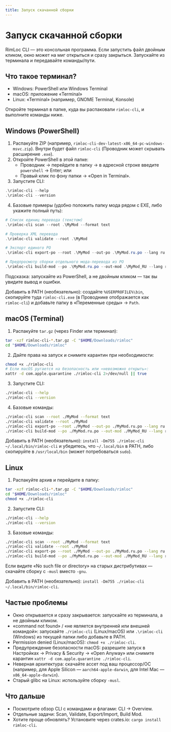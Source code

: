 ```yaml
---
title: Запуск скачанной сборки
---
```


# Запуск скачанной сборки

RimLoc CLI — это консольная программа. Если запустить файл двойным кликом, окно может на миг открыться и сразу закрыться. Запускайте из терминала и передавайте команды/пути.

## Что такое терминал?

- Windows: PowerShell или Windows Terminal
- macOS: приложение «Terminal»
- Linux: «Terminal» (например, GNOME Terminal, Konsole)

Откройте терминал в папке, куда вы распаковали `rimloc-cli`, и выполните команды ниже.

## Windows (PowerShell)

1) Распакуйте ZIP (например, `rimloc-cli-dev-latest-x86_64-pc-windows-msvc.zip`). Внутри будет файл `rimloc-cli` (Проводник может скрывать расширение `.exe`).
2) Откройте PowerShell в этой папке:
   - Проводник → перейдите в папку → в адресной строке введите `powershell` → Enter; или
   - Правый клик по фону папки → «Open in Terminal».
3) Запустите CLI:

```powershell
.\rimloc-cli --help
.\rimloc-cli --version
```

4) Базовые примеры (удобно положить папку мода рядом с EXE, либо укажите полный путь):

```powershell
# Список единиц перевода (текстом)
.\rimloc-cli scan --root .\MyMod --format text

# Проверка XML перевода
.\rimloc-cli validate --root .\MyMod

# Экспорт единого PO
.\rimloc-cli export-po --root .\MyMod --out-po .\MyMod.ru.po --lang ru

# Предпросмотр сборки отдельного мода‑перевода из PO
.\rimloc-cli build-mod --po .\MyMod.ru.po --out-mod .\MyMod_RU --lang ru --dry-run
```

Подсказка: запускайте из PowerShell, а не двойным кликом — так вы увидите вывод и ошибки.

Добавить в PATH (необязательно): создайте `%USERPROFILE%\bin`, скопируйте туда `rimloc-cli.exe` (в Проводнике отображается как `rimloc-cli`) и добавьте папку в «Переменные среды» → `Path`.

## macOS (Terminal)

1) Распакуйте `tar.gz` (через Finder или терминал):

```bash
tar -xzf rimloc-cli-*.tar.gz -C "$HOME/Downloads/rimloc"
cd "$HOME/Downloads/rimloc"
```

2) Дайте права на запуск и снимите карантин при необходимости:

```bash
chmod +x ./rimloc-cli
# Если macOS ругается на безопасность или «невозможно открыть»:
xattr -d com.apple.quarantine ./rimloc-cli 2>/dev/null || true
```

3) Запустите CLI:

```bash
./rimloc-cli --help
./rimloc-cli --version
```

4) Базовые команды:

```bash
./rimloc-cli scan --root ./MyMod --format text
./rimloc-cli validate --root ./MyMod
./rimloc-cli export-po --root ./MyMod --out-po ./MyMod.ru.po --lang ru
./rimloc-cli build-mod --po ./MyMod.ru.po --out-mod ./MyMod_RU --lang ru --dry-run
```

Добавить в PATH (необязательно): `install -Dm755 ./rimloc-cli ~/.local/bin/rimloc-cli` и убедитесь, что `~/.local/bin` в PATH, либо скопируйте в `/usr/local/bin` (может потребоваться `sudo`).

## Linux

1) Распакуйте архив и перейдите в папку:

```bash
tar -xzf rimloc-cli-*.tar.gz -C "$HOME/Downloads/rimloc"
cd "$HOME/Downloads/rimloc"
chmod +x ./rimloc-cli
```

2) Запустите CLI:

```bash
./rimloc-cli --help
./rimloc-cli --version
```

3) Базовые команды:

```bash
./rimloc-cli scan --root ./MyMod --format text
./rimloc-cli validate --root ./MyMod
./rimloc-cli export-po --root ./MyMod --out-po ./MyMod.ru.po --lang ru
./rimloc-cli build-mod --po ./MyMod.ru.po --out-mod ./MyMod_RU --lang ru --dry-run
```

Если видите «No such file or directory» на старых дистрибутивах — скачайте сборку с `-musl` вместо `-gnu`.

Добавить в PATH (необязательно): `install -Dm755 ./rimloc-cli ~/.local/bin/rimloc-cli`.

## Частые проблемы

- Окно открывается и сразу закрывается: запускайте из терминала, а не двойным кликом.
- «command not found» / «не является внутренней или внешней командой»: запускайте `./rimloc-cli` (Linux/macOS) или `.\rimloc-cli` (Windows) из текущей папки либо добавьте в PATH.
- Permission denied (Linux/macOS): `chmod +x ./rimloc-cli`.
- Предупреждение безопасности macOS: разрешите запуск в Настройках → Privacy & Security → «Open Anyway» или снимите карантин `xattr -d com.apple.quarantine ./rimloc-cli`.
- Неверная архитектура: скачайте ассет под ваш процессор/ОС (например, для Apple Silicon — `aarch64-apple-darwin`, для Intel Mac — `x86_64-apple-darwin`).
- Старый glibc на Linux: используйте сборку `-musl`.

## Что дальше

- Посмотрите обзор CLI с командами и флагами: CLI → Overview.
- Отдельные задачи: Scan, Validate, Export/Import, Build Mod.
- Хотите проще обновлять? Установите через crates.io: `cargo install rimloc-cli`.

